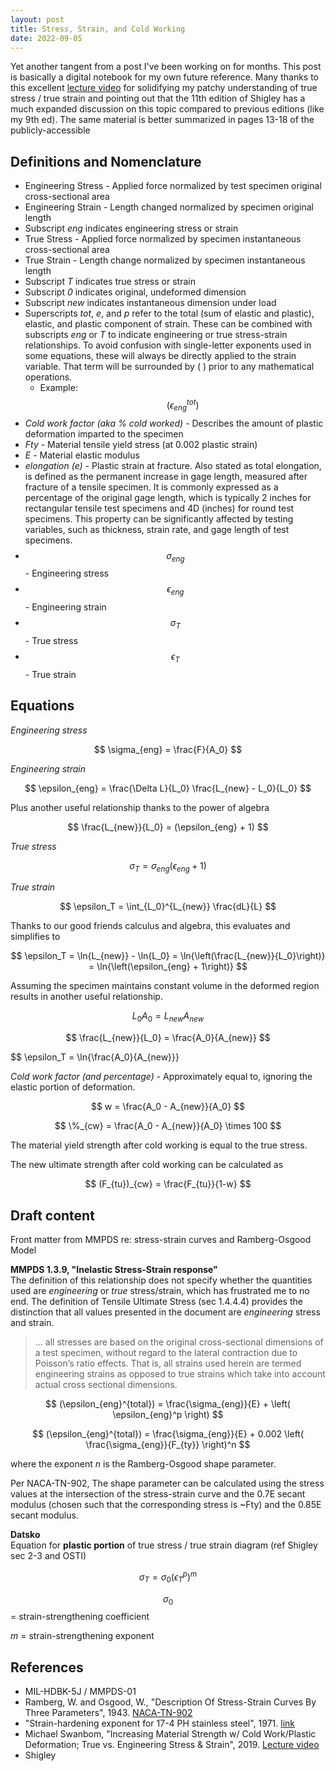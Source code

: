 ```yaml
---
layout: post
title: Stress, Strain, and Cold Working
date: 2022-09-05
---
```


Yet another tangent from a post I've been working on for months. This post is basically a digital notebook for my own future reference. Many thanks to this excellent [lecture video](https://youtu.be/SOuJKinePR0) for solidifying my patchy understanding of true stress / true strain and pointing out that the 11th edition of Shigley has a much expanded discussion on this topic compared to previous editions (like my 9th ed). The same material is better summarized in pages 13-18 of the publicly-accessible 

## Definitions and Nomenclature
* Engineering Stress - Applied force normalized by test specimen original cross-sectional area
* Engineering Strain - Length changed normalized by specimen original length
* Subscript *eng* indicates engineering stress or strain
* True Stress - Applied force normalized by specimen instantaneous cross-sectional area
* True Strain - Length change normalized by specimen instantaneous length
* Subscript *T* indicates true stress or strain
* Subscript *0* indicates original, undeformed dimension
* Subscript *new* indicates instantaneous dimension under load
* Superscripts *tot*, *e*, and *p* refer to the total (sum of elastic and plastic), elastic, and plastic component of strain. These can be combined with subscripts *eng* or *T* to indicate engineering or true stress-strain relationships. To avoid confusion with single-letter exponents used in some equations, these will always be directly applied to the strain variable. That term will be surrounded by ( ) prior to any mathematical operations.
  * Example: $$ \left( \epsilon^{tot}_{eng} \right) $$
* *Cold work factor (aka % cold worked)* - Describes the amount of plastic deformation imparted to the specimen
* *Fty* - Material tensile yield stress (at 0.002 plastic strain)
* *E* - Material elastic modulus
* *elongation (e)* - Plastic strain at fracture. Also stated as total elongation, is defined as the permanent increase in gage length, measured after fracture of a tensile specimen. It is commonly expressed as a percentage of the original gage length, which is typically 2 inches for rectangular tensile test specimens and 4D (inches) for round test specimens. This property can be significantly affected by testing variables, such as thickness, strain rate, and gage length of test specimens.
* $$ \sigma_{eng} $$ - Engineering stress  
* $$ \epsilon_{eng} $$ - Engineering strain  
* $$ \sigma_T $$ - True stress  
* $$ \epsilon_T $$ - True strain  

## Equations
*Engineering stress*

$$ \sigma_{eng} = \frac{F}{A_0} $$

*Engineering strain*

$$ \epsilon_{eng} = \frac{\Delta L}{L_0} \frac{L_{new} - L_0}{L_0} $$

Plus another useful relationship thanks to the power of algebra

$$ \frac{L_{new}}{L_0} = (\epsilon_{eng} + 1) $$

*True stress*

$$ \sigma_T = \sigma_{eng} (\epsilon_{eng} + 1) $$

*True strain*

$$ \epsilon_T = \int_{L_0}^{L_{new}} \frac{dL}{L} $$

Thanks to our good friends calculus and algebra, this evaluates and simplifies to

$$ \epsilon_T = \ln{L_{new}} - \ln{L_0} = \ln{\left(\frac{L_{new}}{L_0}\right)} = \ln{\left(\epsilon_{eng} + 1\right)} $$

Assuming the specimen maintains constant volume in the deformed region results in another useful relationship.

$$ L_0 A_0 = L_{new} A_{new} $$

$$ \frac{L_{new}}{L_0} = \frac{A_0}{A_{new}} $$

$$ \epsilon_T = \ln{\frac{A_0}{A_{new}}}

*Cold work factor (and percentage)* - Approximately equal to, ignoring the elastic portion of deformation.

$$ w = \frac{A_0 - A_{new}}{A_0} $$

$$ \%_{cw} = \frac{A_0 - A_{new}}{A_0} \times 100 $$

The material yield strength after cold working is equal to the true stress.

The new ultimate strength after cold working can be calculated as

$$ (F_{tu})_{cw} = \frac{F_{tu}}{1-w} $$

## Draft content
Front matter from MMPDS re: stress-strain curves and Ramberg-Osgood Model

**MMPDS 1.3.9, "Inelastic Stress-Strain response"**  
The definition of this relationship does not specify whether the quantities used are *engineering* or *true* stress/strain, which has frustrated me to no end. The definition of Tensile Ultimate Stress (sec 1.4.4.4) provides the distinction that all values presented in the document are *engineering* stress and strain.

> ... all stresses are based on the original cross-sectional dimensions of a test specimen,
without regard to the lateral contraction due to Poisson’s ratio effects. That is, all strains used herein are
termed engineering strains as opposed to true strains which take into account actual cross sectional
dimensions.

$$ (\epsilon_{eng}^{total}) = \frac{\sigma_{eng}}{E} + \left( \epsilon_{eng}^p \right) $$ 

$$ (\epsilon_{eng}^{total}) = \frac{\sigma_{eng}}{E} + 0.002 \left( \frac{\sigma_{eng}}{F_{ty}} \right)^n $$

where the exponent *n* is the Ramberg-Osgood shape parameter.

Per NACA-TN-902, The shape parameter can be calculated using the stress values at the intersection of the stress-strain curve and the 0.7E secant modulus (chosen such that the corresponding stress is ~Fty) and the 0.85E secant modulus.

**Datsko**  
Equation for **plastic portion** of true stress / true strain diagram (ref Shigley sec 2-3 and OSTI)

$$ \sigma_T = \sigma_0 \left( \epsilon_T^p \right)^m $$

$$ \sigma_0 $$ =  strain-strengthening coefficient

*m* = strain-strengthening exponent

## References
- MIL-HDBK-5J / MMPDS-01
- Ramberg, W. and Osgood, W., "Description Of Stress-Strain Curves By Three Parameters", 1943. [NACA-TN-902](https://ntrs.nasa.gov/citations/19930081614)
- "Strain-hardening exponent for 17-4 PH stainless steel", 1971. [link](https://www.osti.gov/servlets/purl/4703707)
- Michael Swanbom, "Increasing Material Strength w/ Cold Work/Plastic Deformation; True vs. Engineering Stress & Strain", 2019. [Lecture video](https://youtu.be/SOuJKinePR0)
- Shigley